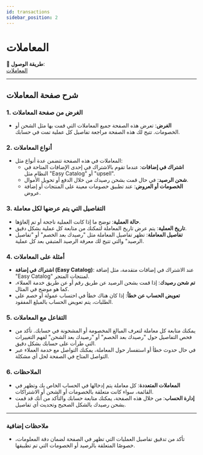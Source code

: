 ```yaml
---
id: transactions
sidebar_position: 2
---
```


# المعاملات

**🔗 طريقة الوصول**:  
[المعاملات](https://app.easy-orders.net/#/transactions)

---

## شرح صفحة المعاملات

### 1. **الغرض من صفحة المعاملات**  

- **الغرض**: تعرض هذه الصفحة جميع المعاملات التي قمت بها مثل الشحن أو الخصومات. تتيح لك هذه الصفحة مراجعة تفاصيل كل عملية تمت في حسابك.

### 2. **أنواع المعاملات**  

- المعاملات في هذه الصفحة تتضمن عدة أنواع مثل:
  - **اشتراك في إضافات**: عندما تقوم بالاشتراك في إحدى الإضافات المتاحة في النظام مثل "Easy Catalog" أو "upsell".
  - **شحن الرصيد**: في حال قمت بشحن رصيدك من خلال الدفع أو تحويل الأموال.
  - **الخصومات أو العروض**: عند تطبيق خصومات معينة على المنتجات أو إضافة عروض.

### 3. **التفاصيل التي يتم عرضها لكل معاملة**  

- **حالة العملية**: توضح ما إذا كانت العملية ناجحة أو تم إلغاؤها.
- **تاريخ العملية**: يتم عرض تاريخ المعاملة لتمكنك من متابعة كل عملية بشكل دقيق.
- **تفاصيل المعاملة**: تظهر تفاصيل المعاملة مثل "رصيدك بعد الخصم" أو "تفاصيل الرصيد" والتي تتيح لك معرفة الرصيد المتبقي بعد كل عملية.

### 4. **أمثلة على المعاملات**  

- **اشتراك في إضافة (Easy Catalog)**: عند الاشتراك في إضافات متقدمة، مثل إضافة "Easy Catalog" لمنتجات المتجر.
- **تم شحن رصيدك**: إذا قمت بشحن الرصيد عن طريق رقم أو عن طريق خدمة العملاء، كما هو موضح في المثال.
- **تعويض الحساب عن خطأ**: إذا كان هناك خطأ في احتساب عمولة أو خصم على الطلبات، يتم تعويض الحساب بالمبلغ المفقود.

### 5. **التفاعل مع المعاملات**  

- يمكنك متابعة كل معاملة لتعرف المبالغ المخصومة أو المشحونة في حسابك. تأكد من فحص التفاصيل حول "رصيدك بعد الخصم" أو "رصيدك بعد الشحن" لفهم التغييرات التي طرأت على حسابك بشكل دقيق.
- في حال حدوث خطأ أو استفسار حول المعاملة، يمكنك التواصل مع خدمة العملاء عبر التواصل المتاح في الصفحة لحل أي مشكلة.

### 6. **الملاحظات**  

- **المعاملات المتعددة**: كل معاملة يتم إدخالها في الحساب الخاص بك وتظهر في القائمة، سواء كانت متعلقة بالخصومات أو الشحن أو الاشتراكات.  
- **إدارة الحساب**: من خلال هذه الصفحة، يمكنك متابعة حسابك والتأكد من أنك قد قمت بشحن رصيدك بالشكل الصحيح وتحديث أي تفاصيل.

---

### ملاحظات إضافية

- تأكد من تدقيق تفاصيل العمليات التي تظهر في الصفحة لضمان دقة المعلومات، خصوصًا المتعلقة بالرصيد أو الخصومات التي تم تطبيقها.

